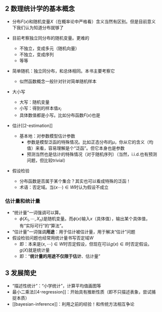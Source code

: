 ## 2 数理统计学的基本概念
- 分布$F(x)$和随机变量$X$（在概率论中严格看）含义当然有区别。但是目前意义下我们认为知道分布就够了
- 目前考察独立同分布的随机变量。更难的
  - 不独立，变成多元（随机向量）
  - 不独立，变成序列
  - 等等
- 简单随机：独立同分布，和总体相同。本书主要考察它
  - 似然函数概念一般针对针对简单随机样本
- 大小写
  - 大写：随机变量
  - 小写：得到的样本值$x_i$
  - 具体数值都是小写。比如分布函数$F(x)$也是

- 估计[[2-estimation]]
  - 基本地：对参数模型估计参数
    - 参数是模型泛函的特殊情况。比如正态分布的$\mu$，你从它的含义（均值）来看，容易理解是个“泛函”。但它本身也是参数
    - 预测当然也是估计的特殊情况（对于随机序列）（当然，i.i.d.也有预测问题，但比较trivial）
- 假设检验
  - 分布函数是否属于某个集合？其实也可以看成特殊的泛函！
  - 术语：否定域。当$(x\cdots)\in W$时认为假设不成立
### 估计量和统计量
- “统计量”一词强调可以算。
  - $\phi(X_1,\cdots, X_n)$是随机变量。而$\phi(x)$输入$x$（具体值），输出某个具体值，有“实际可行”的“算法”。
- “估计量”一词强调**用途**：用于估计被估计量，用于解决“估计”问题
- 假设检验问题也经常用统计量书写否定域$W$
  - 即：本来是$(x,\cdots)\in W$时否定假设，但现在可以$g(x)\in I$时否定假设。$g(X)$就是统计量
  - 即：“**统计量的用途不仅限于估计**、估计量”
## 3 发展简史
- “描述性统计”：“小学统计”，计算平均值画图等
- 最小二乘法[[4-regression]]：开始具有推断性质（即不只描述表象，尝试捕捉本质）
- [[bayesian-inference]]：利用之前的经验！和传统方法相互争论